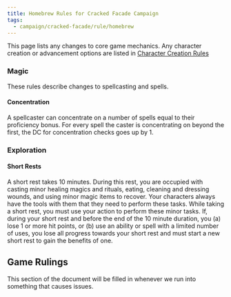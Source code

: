 ```yaml
---
title: Homebrew Rules for Cracked Facade Campaign
tags:
  - campaign/cracked-facade/rule/homebrew
---
```


This page lists any changes to core game mechanics. Any character creation or advancement options are listed in [Character Creation Rules](character-creation.md)

### Magic

These rules describe changes to spellcasting and spells.

#### Concentration

A spellcaster can concentrate on a number of spells equal to their proficiency bonus. For every spell the caster is concentrating on beyond the first, the DC for concentration checks goes up by 1.

### Exploration

#### Short Rests

A short rest takes 10 minutes. During this rest, you are occupied with casting minor healing magics and rituals, eating, cleaning and dressing wounds, and using minor magic items to recover. Your characters always have the tools with them that they need to perform these tasks. While taking a short rest, you must use your action to perform these minor tasks. If, during your short rest and before the end of the 10 minute duration, you (a) lose 1 or more hit points, or (b) use an ability or spell with a limited number of uses, you lose all progress towards your short rest and must start a new short rest to gain the benefits of one.

## Game Rulings

This section of the document will be filled in whenever we run into something that causes issues.